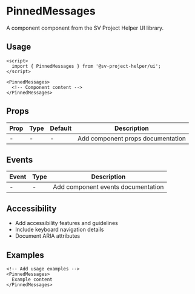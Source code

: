 # PinnedMessages

A component component from the SV Project Helper UI library.

## Usage

```svelte
<script>
  import { PinnedMessages } from '@sv-project-helper/ui';
</script>

<PinnedMessages>
  <!-- Component content -->
</PinnedMessages>
```

## Props

| Prop | Type | Default | Description |
|------|------|---------|-------------|
| - | - | - | Add component props documentation |

## Events

| Event | Type | Description |
|-------|------|-------------|
| - | - | Add component events documentation |

## Accessibility

- Add accessibility features and guidelines
- Include keyboard navigation details
- Document ARIA attributes

## Examples

```svelte
<!-- Add usage examples -->
<PinnedMessages>
  Example content
</PinnedMessages>
```